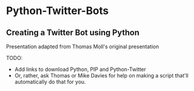 # Python-Twitter-Bots
## Creating a Twitter Bot using Python
Presentation adapted from Thomas Moll's original presentation 

TODO: 
- Add links to download Python, PIP and Python-Twitter 
- Or, rather, ask Thomas or Mike Davies for help on making a script that'll automatically do that for you. 
